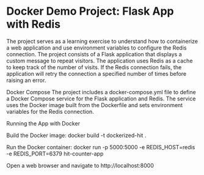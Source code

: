 # Docker Demo Project: Flask App with Redis
The project serves as a learning exercise to understand how to containerize a web application and use environment variables to configure the Redis connection.
The project consists of a Flask application that displays a custom message to repeat visitors. The application uses Redis as a cache to keep track of the number of visits. If the Redis connection fails, the application will retry the connection a specified number of times before raising an error.

Docker Compose
The project includes a docker-compose.yml file to define a Docker Compose service for the Flask application and Redis. The service uses the Docker image built from the Dockerfile and sets environment variables for the Redis connection.

Running the App with Docker

Build the Docker image: docker build -t dockerized-hit .

Run the Docker container: docker run -p 5000:5000 -e REDIS_HOST=redis -e REDIS_PORT=6379 hit-counter-app

Open a web browser and navigate to http://localhost:8000
